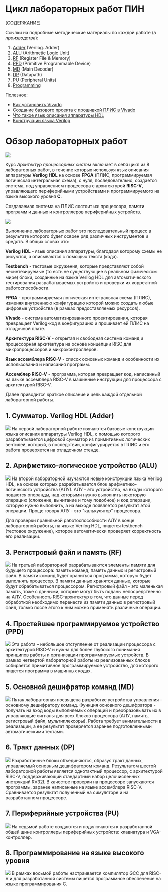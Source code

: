 # Цикл лабораторных работ ПИН

[[СОДЕРЖАНИЕ]](../README.md)

Ссылки на подробные методические материалы по каждой работе (*в производстве*):
1. [Adder](./1.%20Verilog.%20Adder/README.md) (Verilog. Adder)
2. [ALU](./2.%20Arithmetic-logic%20unit/README.md) (Arithmetic Logic Unit)
3. [RF](./3.%20Register%20file%20and%20memory/README.md) (Register File & Memory)
4. [PPD](./4.%20Primitive%20programmable%20device/README.md) (Primitive Programmable Device)
5. [MD](./5.%20Main%20decoder/README.md) (Main Decoder)
6. [DP](./6.%20Datapath/README.md) (Datapath)
7. [PU](./7.%20Peripheral%20units/README.md) (Peripheral Units)
8. [Programming](./8.%20Programming/README.md)

Полезное:
- [Как установить Vivado](../Other/Install%20Vivado.md)
- [Создание базового проекта с прошивкой ПЛИС в Vivado](../Other/Vivado-trainer.md)
- [Что такое язык описания аппаратуры HDL](../Other/What%20is%20HDL.md)
- [Конструкции языка Verilog](../Other/Verilog%20syntax.md)

# Обзор лабораторных работ

![](../../technical/Labs/Pic/labs.png)

Курс *Архитектур процессорных систем* включает в себя цикл из 8 лабораторных работ, в течение которых используя язык описания аппаратуры **Verilog HDL** на основе **FPGA** (ПЛИС, программируемая логическая интегральная схема), с нуля, последовательно, создается система, под управлением процессора с архитектурой **RISC-V**, управляющего периферийными устройствами и программируемого на языке высокого уровня **C**.

Создаваемая система на ПЛИС состоит из: процессора, памяти программ и данных и контроллеров периферийных устройств.

![](../../technical/Labs/Pic/bl7_done.png)

Выполнение лабораторных работ это последовательный процесс в результате которого будет освоен ряд различных инструментов и средств. В общих словах это:

**Verilog HDL** - язык описания аппаратуры, благодаря которому схемы не рисуются, а описываются с помощью текста (кода).

**Testbench** - тестовые окружения, которые представляют собой несинтезируемые (то есть не существующие в реальном физическом мире) блоки, созданные на языке Verilog HDL для автоматического тестирования разрабатываемых устройств и проверки их корректной работоспособности.

**FPGA** - программируемая логическая интегральная схема (ПЛИС), изменяя внутреннюю конфигурацию которой можно создать любые цифровые устройства (в рамках предоставляемых ресурсов).

**Vivado** - система автоматизированного проектирования, которая превращает Verilog-код в конфигурацию и прошивает ей ПЛИС на отладочной плате. 

**Архитектура RISC-V** - открытая и свободная система команд и процессорная архитектура на основе концепции RISC для микропроцессоров и микроконтроллеров.

**Язык ассемблера RISC-V** - список основных команд и особенности их использования и написания программ.

**Ассемблер RISC-V** - программа, которая превращает код, написанный на языке ассемблера RISC-V в машинные инструкции для процессора с архитектурой RISC-V.

Далее приводится краткое описание и цель каждой отдельной лабораторной работы.

## 1. Сумматор. Verilog HDL (Adder)
![](../../technical/Labs/Pic/bl1.png)
На первой лабораторной работе изучаются базовые конструкции языка описания аппаратуры Verilog HDL, с помощью которого разрабатывается цифровой сумматор из примитивных логических вентилей, который, в последствии, конфигурируется в ПЛИС и его работа проверяется на отладочном стенде.

## 2. Арифметико-логическое устройство (ALU)
![](../../technical/Labs/Pic/bl2.png)
На второй лабораторной изучаются новые конструкции языка Verilog HDL, на основе которых разрабатывается блок арифметико-логического устройства (АЛУ). АЛУ - это устройство, на входы которого подаются операнды, над которыми нужно выполнить некоторую операцию (сложение, вычитание и тому подобное) и код операции, которую нужно выполнить, а на выходе появляется результат этой операции. Проще говоря АЛУ - это "калькулятор" процессора.

Для проверки правильной работоспособности АЛУ в конце лабораторной работы, на языке Verilog HDL, пишется testbench (тестовое окружение), которое автоматически проверяет корректность его реализации.

## 3. Регистровый файл и память (RF)
![](../../technical/Labs/Pic/bl3.png)
На третьей лабораторной разрабатываются элементы памяти для будущего процессора: память команд, память данных и регистровый файл. В памяти команд будет храниться программа, которую будет выполнять процессор. В памяти данных хранятся данные, которые будут обрабатываться процессором. Регистровый файл - это маленькая память, тоже с данными, которые могут быть поданы непосредственно на АЛУ. Особенность RISC-архитектур в том, что данные перед обработкой необходимо перенести из памяти данных в регистровый файл, только после этого к ним можно применять различные операции.

## 4. Простейшее программируемое устройство (PPD)
![](../../technical/Labs/Pic/bl4.png)
Эта работа – небольшое отступление от реализации процессора с архитектурой RISC-V и нужна для более глубокого понимания принципов работы и организации программируемых устройств. В рамках четвертой лабораторной работы из реализованных блоков собирается примитивное программируемое устройство, для которого пишется программа в машинных кодах.

## 5. Основной дешифратор команд (MD)
![](../../technical/Labs/Pic/bl5.png)
Пятая лабораторная посвящена разработке устройства управления – основному дешифратору команд. Функция основного дешифратора - получать на вход коды выполняемых операций и преобразовывать их в управляющие сигналы для всех блоков процессора (АЛУ, память, регистровый файл, мультиплексоры). Работа требует внимательности в реализации, а ее результат проверяется заранее подготовленными автоматическими тестами.

## 6. Тракт данных (DP)
![](../../technical/Labs/Pic/bl6.png)
Разработанные блоки объединяются, образуя тракт данных, управляемый основным дешифратором команд. Результатом шестой лабораторной работы является однотактный процессор, с архитектурой RISC-V, поддерживающий стандартный набор целочисленных инструкций RV32I. В качестве проверки на процессоре запускаются программы, заранее написанные на языке ассемблера RISC-V. Сравнивается результат полученный на симуляторе и на разработанном процессоре.

## 7. Периферийные устройства (PU)
![](../../technical/Labs/Pic/bl7.png)
На седьмой работе создаются и подключаются к разработанной общей шине контроллеры периферийных устройств: клавиатура и VGA-контроллер.

## 8. Программирование на языке высокого уровня
![](../../technical/Labs/Pic/bl8.png)
В рамках восьмой работы настраивается компилятор GCC для RISC-V и для разработанной системы пишется программное обеспечение на языке программирования C.
